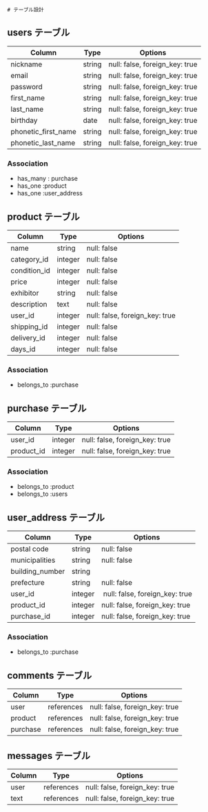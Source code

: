 	# テーブル設計

## users テーブル

| Column               | Type   | Options                        |
| -------------------- | ------ | ------------------------------ |
| nickname             | string | null: false, foreign_key: true |
| email                | string | null: false, foreign_key: true |
| password             | string | null: false, foreign_key: true |
| first_name           | string | null: false, foreign_key: true |
| last_name            | string | null: false, foreign_key: true |
| birthday             | date   | null: false, foreign_key: true |
| phonetic_first_name  | string | null: false, foreign_key: true |
| phonetic_last_name   | string | null: false, foreign_key: true | 

### Association
- has_many : purchase
- has_one :product
- has_one :user_address

## product テーブル

| Column                    | Type        | Options                           |
| ------------------------- | ----------- | --------------------------------- |
| name                      | string      | null: false                       |
| category_id               | integer     | null: false                       |
| condition_id              | integer     | null: false                       |
| price                     | integer     | null: false                       |
| exhibitor                 | string      | null: false                       |
| description               | text        | null: false                       |
| user_id                   | integer     | null: false, foreign_key: true    |
| shipping_id               | integer     | null: false                       |
| delivery_id               | integer     | null: false                       |
| days_id                   | integer     | null: false                       |

### Association
- belongs_to :purchase


## purchase テーブル

| Column              | Type    | Options                        |
| ------------------- | --------| ------------------------------ |
| user_id             | integer | null: false, foreign_key: true |
| product_id          | integer | null: false, foreign_key: true | 


### Association
- belongs_to :product
- belongs_to :users

## user_address テーブル

| Column              | Type     | Options                        |
| ------------------- | -------- | ------------------------------ |
| postal code         | string   | null: false                    |
| municipalities      | string   | null: false                    |
| building_number     | string   |                                |
| prefecture          | string   | null: false                    |
| user_id             | integer  | null: false, foreign_key: true |
| product_id          | integer  | null: false, foreign_key: true | 
| purchase_id         | integer  | null: false, foreign_key: true |

### Association

- belongs_to :purchase

## comments テーブル

| Column          | Type       | Options                        |
| --------------- | ---------- | ------------------------------ |
| user            | references | null: false, foreign_key: true |
| product         | references | null: false, foreign_key: true |
| purchase        | references | null: false, foreign_key: true |



##  messages テーブル

| Column           | Type       | Options                        |
| ---------------- | ---------- | ------------------------------ |
| user             | references | null: false, foreign_key: true |
| text             | references | null: false, foreign_key: true |

